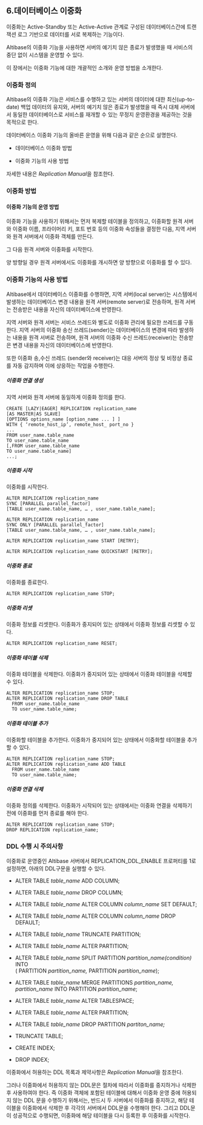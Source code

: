 ## 6.데이터베이스 이중화

이중화는 Active-Standby 또는 Active-Active 관계로 구성된 데이터베이스간에 트랜잭션 로그 기반으로 데이터를 서로 복제하는 기능이다.

Altibase의 이중화 기능을 사용하면 서버의 예기치 않은 종료가 발생했을 때 서비스의 중단 없이 시스템을 운영할 수 있다.

이 장에서는 이중화 기능에 대한 개괄적인 소개와 운영 방법을 소개한다.

### 이중화 정의

Altibase의 이중화 기능은 서비스를 수행하고 있는 서버의 데이터에 대한 최신(up-to-date) 백업 데이터의 유지와, 서버의 예기치 않은 종료가 발생했을 때 즉시 대체 서버에서 동일한 데이터베이스로 서비스를 재개할 수 있는 무정지 운영환경을 제공하는 것을 목적으로 한다.

데이터베이스 이중화 기능의 올바른 운영을 위해 다음과 같은 순으로 설명한다.

-   데이터베이스 이중화 방법

-   이중화 기능의 사용 방법

자세한 내용은 *Replication Manual*을 참조한다.

### 이중화 방법

#### 이중화 기능의 운영 방법

이중화 기능을 사용하기 위해서는 먼저 복제할 테이블을 정의하고, 이중화할 원격 서버와 이중화 이름, 프라이머리 키, 포트 번호 등의 이중화 속성들을 결정한 다음, 지역 서버와 원격 서버에서 이중화 객체를 만든다.

그 다음 원격 서버와 이중화를 시작한다.

양 방향일 경우 원격 서버에서도 이중화를 개시하면 양 방향으로 이중화를 할 수 있다.

### 이중화 기능의 사용 방법

Altibase에서 데이터베이스 이중화를 수행하면, 지역 서버(local server)는 시스템에서 발생하는 데이터베이스 변경 내용을 원격 서버(remote server)로 전송하며, 원격 서버는 전송받은 내용을 자신의 데이터베이스에 반영한다.

지역 서버와 원격 서버는 서비스 쓰레드와 별도로 이중화 관리에 필요한 쓰레드를 구동한다. 지역 서버의 이중화 송신 쓰레드(sender)는 데이터베이스의 변경에 따라 발생하는 내용을 원격 서버로 전송하며, 원격 서버의 이중화 수신 쓰레드(receiver)는 전송받은 변경 내용을 자신의 데이터베이스에 반영한다.

또한 이중화 송,수신 쓰레드 (sender와 receiver)는 대응 서버의 정상 및 비정상 종료를 자동 감지하며 이에 상응하는 작업을 수행한다.

##### 이중화 연결 생성

지역 서버와 원격 서버에 동일하게 이중화 정의를 한다.

```
CREATE [LAZY|EAGER] REPLICATION replication_name 
[AS MASTER|AS SLAVE] 
[OPTIONS options_name [option_name ... ] ] 
WITH { ‘remote_host_ip’, remote_host_ port_no } 
...
FROM user_name.table_name 
TO user_name.table_name
[,FROM user_name.table_name 
TO user_name.table_name]
...;
```



##### 이중화 시작

이중화를 시작한다.

```
ALTER REPLICATION replication_name 
SYNC [PARALLEL parallel_factor] 
[TABLE user_name.table_name, … , user_name.table_name];

ALTER REPLICATION replication_name 
SYNC ONLY [PARALLEL parallel_factor] 
[TABLE user_name.table_name, … , user_name.table_name];

ALTER REPLICATION replication_name START [RETRY];

ALTER REPLICATION replication_name QUICKSTART [RETRY];
```



##### 이중화 종료

이중화를 종료한다.

```
ALTER REPLICATION replication_name STOP;
```



##### 이중화 리셋

이중화 정보를 리셋한다. 이중화가 중지되어 있는 상태에서 이중화 정보를 리셋할 수 있다.

```
ALTER REPLICATION replication_name RESET;
```



##### 이중화 테이블 삭제

이중화 테이블을 삭제한다. 이중화가 중지되어 있는 상태에서 이중화 테이블을 삭제할 수 있다.

```
ALTER REPLICATION replication_name STOP;
ALTER REPLICATION replication_name DROP TABLE 
  FROM user_name.table_name
  TO user_name.table_name;
```



##### 이중화 테이블 추가

이중화할 테이블을 추가한다. 이중화가 중지되어 있는 상태에서 이중화할 테이블을 추가할 수 있다.

```
ALTER REPLICATION replication_name STOP;
ALTER REPLICATION replication_name ADD TABLE 
  FROM user_name.table_name
  TO user_name.table_name;
```



##### 이중화 연결 삭제

이중화 정의를 삭제한다. 이중화가 시작되어 있는 상태에서는 이중화 연결을 삭제하기 전에 이중화를 먼저 종료를 해야 한다.

```
ALTER REPLICATION replication_name STOP;
DROP REPLICATION replication_name;
```



### DDL 수행 시 주의사항

이중화로 운영중인 Altibase 서버에서 REPLICATION_DDL_ENABLE 프로퍼티를 1로 설정하면, 아래의 DDL구문을 실행할 수 있다.

-   ALTER TABLE *table_name* ADD COLUMN;

-   ALTER TABLE *table_name* DROP COLUMN;

-   ALTER TABLE *table_name* ALTER COLUMN *column_name* SET DEFAULT;

-   ALTER TABLE *table_name* ALTER COLUMN *column_name* DROP DEFAULT;

-   ALTER TABLE *table_name* TRUNCATE PARTITION;

-   ALTER TABLE *table_name* ALTER PARTITION;

-   ALTER TABLE *table_name* SPLIT PARTITION *partition_name(condition)* INTO  
    ( PARTITION *partition_name,* PARTITION *partition_name*);

-   ALTER TABLE *table_name* MERGE PARTITIONS *partition_name, partition_name*
    INTO PARTITION *partition_name*;

-   ALTER TABLE *table_name* ALTER TABLESPACE;

-   ALTER TABLE *table_name* ALTER PARTITION;

-   ALTER TABLE *table_name* DROP PARTITION *partiton_name;*

-   TRUNCATE TABLE;

-   CREATE INDEX;

-   DROP INDEX;

이중화에서 허용하는 DDL 목록과 제약사항은 *Replication Manual*을 참조한다.

그러나 이중화에서 허용하지 않는 DDL문은 절차에 따라서 이중화를 중지하거나 삭제한 후 사용하여야 한다. 즉 이중화 객체에 포함된 테이블에 대해서 이중화 운영 중에 허용되지 않는 DDL 문을 수행하기 위해서는, 반드시 두 서버에서 이중화를 중지하고, 해당 테이블을 이중화에서 삭제한 후 각각의 서버에서 DDL문을 수행해야 한다. 그리고 DDL문이 성공적으로 수행되면, 이중화에 해당 테이블을 다시 등록한 후 이중화를 시작한다.




